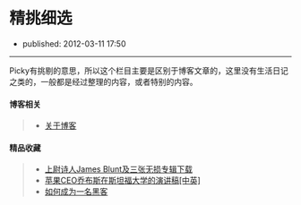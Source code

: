 # 精挑细选

- published: 2012-03-11 17:50

----------------------

Picky有挑剔的意思，所以这个栏目主要是区别于博客文章的，这里没有生活日记之类的，一般都是经过整理的内容，或者特别的内容。


#### 博客相关

> + [关于博客][1]


#### 精品收藏

> + [上尉诗人James Blunt及三张无损专辑下载][2]
> + [苹果CEO乔布斯在斯坦福大学的演讲稿[中英]][3]
> + [如何成为一名黑客][4]


[1]:/picky/about-blog
[2]:/picky/james-blunt
[3]:/picky/steve-job-commencement
[4]:http://translations.readthedocs.org/en/latest/hacker_howto.html


